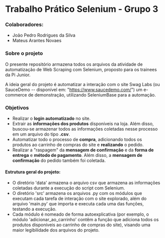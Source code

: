 # Trabalho Prático Selenium - Grupo 3 

### Colaboradores: 
- João Pedro Rodrigues da Silva
- Mateus Arantes Novaes 

### Sobre o projeto
O presente repositório armazena todos os arquivos da atividade de automatização de Web Scraping com Selenium, proposto para os trainees da Pi Junior. 

A ideia geral do projeto é automatizar a interação com o site Swag Labs (ou SauceDemo -- disponível em: "https://www.saucedemo.com/") um e-commerce de demonstração, utilizando SeleniumBase para a automação. 

### Objetivos
- Realizar o **login automatizado** no site.
- Extrair as **informações dos produtos** disponíveis na loja. Além disso, buscou-se armazenar todos as informações coletadas nesse processo em um arquivo do tipo **.csv**. 
- Automatizar todo o processo de **compra**, adicionando todos os produtos ao carrinho de compras do site  e **realizando** o pedido.
- Realizar a "raspagem" da **mensagem de confirmação** e da **forma de entrega** e **método de pagamento**. Além disso, a **mensagem de confirmação** do pedido também foi coletada. 

#### Estrutura geral do projeto: 
- O diretório 'data' armazena o arquivo csv que armazena as informações coletadas durante a execução do script com Selenium.
- O diretório 'src' armazena os arquivos .py com os módulos que executam cada tarefa de interação com o site explorado, além do arquivo 'main.py' que importa e executa cada uma das funções, testando a execução.
- Cada módulo é nomeado de forma autoexplicativa (por exemplo, o módulo 'adicionar_ao_carrinho' contêm a função que adiciona todos os produtos disponíveis ao carrinho de compras do site), visando uma maior legibilidade dos arquivos do projeto. 
